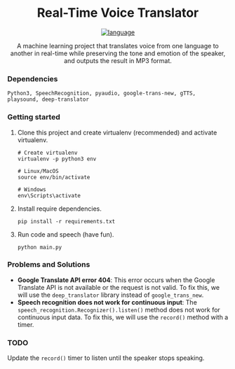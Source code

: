 <div align="center">
<h1> Real-Time Voice Translator </h1> <a href="#"><img alt="language" src="https://github.com/SamirPaul1/real-time-voice-translator/assets/132539454/5d9bd32d-48d3-474b-9108-5961179ab9af"></a>

A machine learning project that translates voice from one language to another in real-time while preserving the tone and emotion of the speaker, and outputs the result in MP3 format.
</div>

### Dependencies
    Python3, SpeechRecognition, pyaudio, google-trans-new, gTTS, playsound, deep-translator

### Getting started

1. Clone this project and create virtualenv (recommended) and activate virtualenv.
    ```
    # Create virtualenv
    virtualenv -p python3 env
 
    # Linux/MacOS
    source env/bin/activate
    
    # Windows
    env\Scripts\activate
    ```
    
2. Install require dependencies.
    ```
    pip install -r requirements.txt
    ```

3. Run code and speech (have fun).
    ```
    python main.py
    ```



### Problems and Solutions
- **Google Translate API error 404**: This error occurs when the Google Translate API is not available or the request is not valid. To fix this, we will use the ```deep_translator``` library instead of ```google_trans_new```.
- **Speech recognition does not work for continuous input**: The ```speech_recognition.Recognizer().listen()``` method does not work for continuous input data. To fix this, we will use the ```record()``` method with a timer.

### TODO
Update the ```record()``` timer to listen until the speaker stops speaking.
